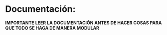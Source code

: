 # Documentación:

**IMPORTANTE LEER LA DOCUMENTACIÓN ANTES DE HACER COSAS PARA QUE TODO SE HAGA DE MANERA MODULAR**